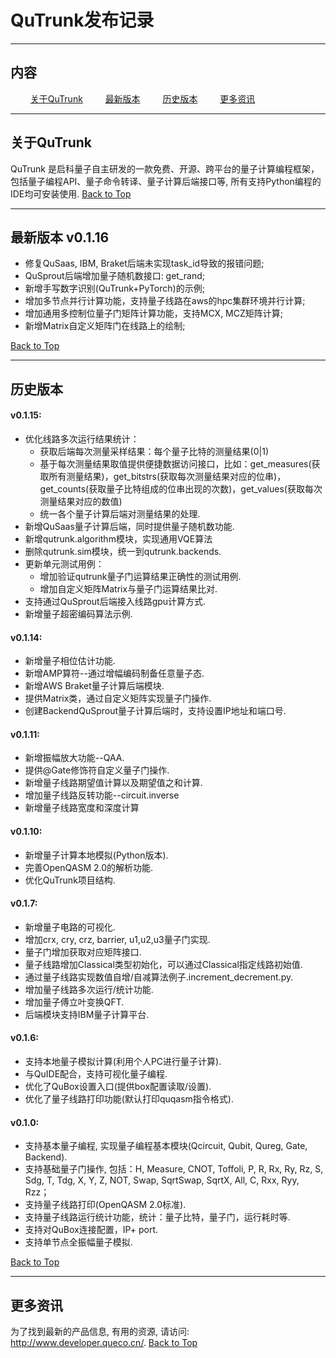 # QuTrunk发布记录

---
<p id="0"></p >

## 内容

$\qquad$[关于QuTrunk](#1)
$\qquad$[最新版本](#2)
$\qquad$[历史版本](#3)
$\qquad$[更多资讯](#4)

---

<p id="1"></p >

## 关于QuTrunk
QuTrunk 是启科量子自主研发的一款免费、开源、跨平台的量子计算编程框架，包括量子编程API、量子命令转译、量子计算后端接口等, 所有支持Python编程的IDE均可安装使用.
[Back to Top](#0)

---
<p id="2"></p >

## 最新版本 v0.1.16
* 修复QuSaas, IBM, Braket后端未实现task_id导致的报错问题;
* QuSprout后端增加量子随机数接口: get_rand;
* 新增手写数字识别(QuTrunk+PyTorch)的示例;
* 增加多节点并行计算功能，支持量子线路在aws的hpc集群环境并行计算;
* 增加通用多控制位量子门矩阵计算功能，支持MCX, MCZ矩阵计算;
* 新增Matrix自定义矩阵门在线路上的绘制;

[Back to Top](#0)

---
<p id="3"></p >

## 历史版本

#### v0.1.15:
* 优化线路多次运行结果统计：
  * 获取后端每次测量采样结果：每个量子比特的测量结果(0|1)
  * 基于每次测量结果取值提供便捷数据访问接口，比如：get_measures(获取所有测量结果)，get_bitstrs(获取每次测量结果对应的位串)，get_counts(获取量子比特组成的位串出现的次数)，get_values(获取每次测量结果对应的数值)
  * 统一各个量子计算后端对测量结果的处理.
* 新增QuSaas量子计算后端，同时提供量子随机数功能.
* 新增qutrunk.algorithm模块，实现通用VQE算法
* 删除qutrunk.sim模块，统一到qutrunk.backends.
* 更新单元测试用例：
  * 增加验证qutrunk量子门运算结果正确性的测试用例.
  * 增加自定义矩阵Matrix与量子门运算结果比对.
* 支持通过QuSprout后端接入线路gpu计算方式.
* 新增量子超密编码算法示例.

#### v0.1.14:
* 新增量子相位估计功能.
* 新增AMP算符--通过增幅编码制备任意量子态.
* 新增AWS Braket量子计算后端模块.
* 提供Matrix类，通过自定义矩阵实现量子门操作.
* 创建BackendQuSprout量子计算后端时，支持设置IP地址和端口号.

#### v0.1.11:
* 新增振幅放大功能--QAA.
* 提供@Gate修饰符自定义量子门操作.
* 新增量子线路期望值计算以及期望值之和计算.
* 增加量子线路反转功能--circuit.inverse
* 新增量子线路宽度和深度计算

#### v0.1.10:
*  新增量子计算本地模拟(Python版本).
* 完善OpenQASM 2.0的解析功能.
* 优化QuTrunk项目结构.

#### v0.1.7:
* 新增量子电路的可视化.
* 增加crx, cry, crz, barrier, u1,u2,u3量子门实现.
* 量子门增加获取对应矩阵接口.
* 量子线路增加Classical类型初始化，可以通过Classical指定线路初始值.
* 通过量子线路实现数值自增/自减算法例子.increment_decrement.py.
* 增加量子线路多次运行/统计功能.
* 增加量子傅立叶变换QFT.
* 后端模块支持IBM量子计算平台.

#### v0.1.6:
* 支持本地量子模拟计算(利用个人PC进行量子计算).
* 与QuIDE配合，支持可视化量子编程.
* 优化了QuBox设置入口(提供box配置读取/设置).
* 优化了量子线路打印功能(默认打印quqasm指令格式).

#### v0.1.0:
* 支持基本量子编程, 实现量子编程基本模块(Qcircuit, Qubit, Qureg, Gate, Backend).
* 支持基础量子门操作, 包括：H, Measure, CNOT, Toffoli, P, R, Rx, Ry, Rz, S, Sdg, T, Tdg, X, Y, Z, NOT, Swap, SqrtSwap, SqrtX, All, C, Rxx, Ryy, Rzz；
* 支持量子线路打印(OpenQASM 2.0标准).
* 支持量子线路运行统计功能，统计：量子比特，量子门，运行耗时等.
* 支持对QuBox连接配置，IP+ port.
* 支持单节点全振幅量子模拟.

[Back to Top](#0)

---
<p id="4"></p >

## 更多资讯
为了找到最新的产品信息, 有用的资源, 请访问: http://www.developer.queco.cn/.
[Back to Top](#0)
